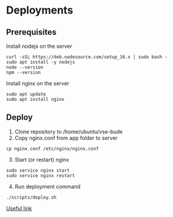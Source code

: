 # Deployments

## Prerequisites

Install nodejs on the server

```
curl -sSL https://deb.nodesource.com/setup_16.x | sudo bash -
sudo apt install -y nodejs
node --version
npm --version
```

Install nginx on the server

```
sudo apt update
sudo apt install nginx
```

## Deploy

1. Clone repository to /home/ubuntu/vse-bude
2. Copy nginx.conf from app folder to server

```
cp nginx.conf /etc/nginx/nginx.conf
```

3. Start (or restart) nginx

```
sudo service nginx start
sudo service nginx restart
```

4. Run deployment command

```
./scripts/deploy.sh
```

[Useful link](https://gist.github.com/ZaHuPro/2ecdb934a7362e979e3aa5a92b181153)
